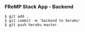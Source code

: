 ### FReMP Stack App - Backend

```
$ git add .
$ git commit -m 'backend to heroku'
$ git push heroku master
```